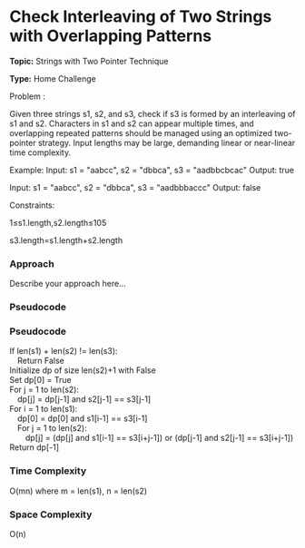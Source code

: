 # Check Interleaving of Two Strings with Overlapping Patterns
**Topic:** Strings with Two Pointer Technique

**Type:** Home Challenge

Problem :

 Given three strings s1, s2, and s3, check if s3 is formed by an interleaving of s1 and s2. Characters in s1 and s2 can appear multiple times, and overlapping repeated patterns should be managed using an optimized two-pointer strategy. Input lengths may be large, demanding linear or near-linear time complexity. 

Example: 
 Input: s1 = "aabcc", s2 = "dbbca", s3 = "aadbbcbcac" 
 Output: true 

Input: s1 = "aabcc", s2 = "dbbca", s3 = "aadbbbaccc" 
 Output: false 

Constraints: 

1≤s1.length,s2.length≤105 

s3.length=s1.length+s2.length 

### Approach
Describe your approach here...

### Pseudocode
### Pseudocode

If len(s1) + len(s2) != len(s3):  
 Return False  
Initialize dp of size len(s2)+1 with False  
Set dp[0] = True  
For j = 1 to len(s2):  
 dp[j] = dp[j-1] and s2[j-1] == s3[j-1]  
For i = 1 to len(s1):  
 dp[0] = dp[0] and s1[i-1] == s3[i-1]  
 For j = 1 to len(s2):  
  dp[j] = (dp[j] and s1[i-1] == s3[i+j-1]) or (dp[j-1] and s2[j-1] == s3[i+j-1])  
Return dp[-1]

### Time Complexity

O(mn) where m = len(s1), n = len(s2)

### Space Complexity

O(n)
